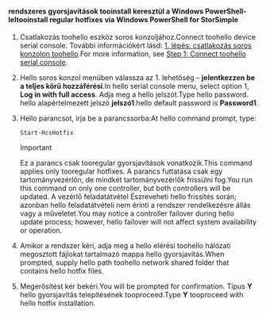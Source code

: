 <!--author=SharS last changed: 9/17/15-->

#### <a name="tooinstall-regular-hotfixes-via-windows-powershell-for-storsimple"></a><span data-ttu-id="67703-101">rendszeres gyorsjavítások tooinstall keresztül a Windows PowerShell-lel</span><span class="sxs-lookup"><span data-stu-id="67703-101">tooinstall regular hotfixes via Windows PowerShell for StorSimple</span></span>
1. <span data-ttu-id="67703-102">Csatlakozás toohello eszköz soros konzoljához.</span><span class="sxs-lookup"><span data-stu-id="67703-102">Connect toohello device serial console.</span></span> <span data-ttu-id="67703-103">További információkért lásd: [1. lépés: csatlakozás soros konzolon toohello](../articles/storsimple/storsimple-update-device.md#step1).</span><span class="sxs-lookup"><span data-stu-id="67703-103">For more information, see [Step 1: Connect toohello serial console](../articles/storsimple/storsimple-update-device.md#step1).</span></span>
2. <span data-ttu-id="67703-104">Hello soros konzol menüben válassza az 1. lehetőség – **jelentkezzen be a teljes körű hozzáférési**.</span><span class="sxs-lookup"><span data-stu-id="67703-104">In hello serial console menu, select option 1, **Log in with full access**.</span></span> <span data-ttu-id="67703-105">Adja meg a hello jelszót.</span><span class="sxs-lookup"><span data-stu-id="67703-105">Type hello password.</span></span> <span data-ttu-id="67703-106">hello alapértelmezett jelszó **jelszó1**.</span><span class="sxs-lookup"><span data-stu-id="67703-106">hello default password is **Password1**.</span></span>
3. <span data-ttu-id="67703-107">Hello parancsot, írja be a parancssorba:</span><span class="sxs-lookup"><span data-stu-id="67703-107">At hello command prompt, type:</span></span>
   
    ```
    Start-HcsHotfix
    ```
   
    > [!IMPORTANT]
    >
    > <span data-ttu-id="67703-108">Ez a parancs csak tooregular gyorsjavítások vonatkozik.</span><span class="sxs-lookup"><span data-stu-id="67703-108">This command applies only tooregular hotfixes.</span></span> <span data-ttu-id="67703-109">A parancs futtatása csak egy tartományvezérlőn, de mindkét tartományvezérlők frissülni fog.</span><span class="sxs-lookup"><span data-stu-id="67703-109">You run this command on only one controller, but both controllers will be updated.</span></span>
    > <span data-ttu-id="67703-110">A vezérlő feladatátvétel Észreveheti hello frissítés során; azonban hello feladatátvételi nem érinti a rendszer rendelkezésre állás vagy a műveletet.</span><span class="sxs-lookup"><span data-stu-id="67703-110">You may notice a controller failover during hello update process; however, hello failover will not affect system availability or operation.</span></span>

4. <span data-ttu-id="67703-111">Amikor a rendszer kéri, adja meg a hello elérési toohello hálózati megosztott fájlokat tartalmazó mappa hello gyorsjavítás.</span><span class="sxs-lookup"><span data-stu-id="67703-111">When prompted, supply hello path toohello network shared folder that contains hello hotfix files.</span></span>
5. <span data-ttu-id="67703-112">Megerősítést kér bekéri.</span><span class="sxs-lookup"><span data-stu-id="67703-112">You will be prompted for confirmation.</span></span> <span data-ttu-id="67703-113">Típus **Y** hello gyorsjavítás telepítésének tooproceed.</span><span class="sxs-lookup"><span data-stu-id="67703-113">Type **Y** tooproceed with hello hotfix installation.</span></span>

